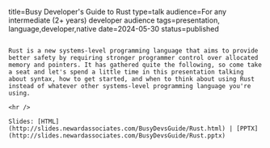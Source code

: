 title=Busy Developer's Guide to Rust
type=talk
audience=For any intermediate (2+ years) developer audience
tags=presentation, language,developer,native
date=2024-05-30
status=published
~~~~~~

Rust is a new systems-level programming language that aims to provide better safety by requiring stronger programmer control over allocated memory and pointers. It has gathered quite the following, so come take a seat and let's spend a little time in this presentation talking about syntax, how to get started, and when to think about using Rust instead of whatever other systems-level programming language you're using.
    
<hr />

Slides: [HTML](http://slides.newardassociates.com/BusyDevsGuide/Rust.html) | [PPTX](http://slides.newardassociates.com/BusyDevsGuide/Rust.pptx)
